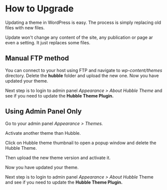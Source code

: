# How to Upgrade

Updating a theme in WordPress is easy. The process is simply replacing old files with new files.

Update won't change any content of the site, any publication or page ar even a setting. It just replaces some files.

## Manual FTP method

You can connect to your host using FTP and navigate to _wp-content/themes_ directory. Delete the **hubble** folder and upload the new one. Now you have updated your theme.

Next step is to login to admin panel _Appearance &gt; About Hubble Theme_ and see if you need to update the **Hubble Theme Plugin.**

## Using Admin Panel Only

Go to your admin panel _Appearance &gt; Themes._

Activate another theme than Hubble.

Click on Hubble theme thumbnail to open a popup window and delete the Hubble Theme.

Then upload the new theme version and activate it.

Now you have updated your theme.

Next step is to login to admin panel _Appearance &gt; About Hubble_ Theme and see if you need to update the **Hubble Theme Plugin.**


